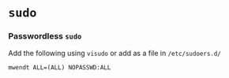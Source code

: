 # `sudo`

### Passwordless `sudo`

Add the following using `visudo` or add as a file in `/etc/sudoers.d/`

```
mwendt ALL=(ALL) NOPASSWD:ALL
```
